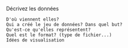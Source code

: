 Décrivez les données

    D'où viennent elles?
    Qui a créé le jeu de données? Dans quel but?
    Qu'est-ce qu'elles représentent?
    Quel est le format? (type de fichier...)
    Idées de visualisation
